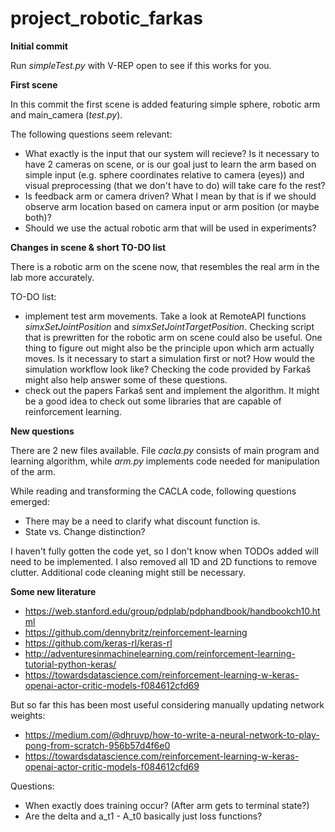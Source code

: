 # project_robotic_farkas

<b> Initial commit </b>

Run *simpleTest.py* with V-REP open to see if this works for you.

<b> First scene </b>

In this commit the first scene is added featuring simple sphere, robotic arm and main_camera (*test.py*).

The following questions seem relevant:
- What exactly is the input that our system will recieve? Is it necessary to have 2 cameras on scene, or is our goal 
just to learn the arm based on simple input (e.g. sphere coordinates relative to camera (eyes)) and visual preprocessing (that we don't 
have to do) will take care fo the rest?
- Is feedback arm or camera driven? What I mean by that is if we should observe arm location based on camera input or 
arm position (or maybe both)?
- Should we use the actual robotic arm that will be used in experiments?

<b> Changes in scene & short TO-DO list </b>

There is a robotic arm on the scene now, that resembles the real arm in the lab more accurately.

TO-DO list:
- implement test arm movements. Take a look at RemoteAPI functions *simxSetJointPosition* and *simxSetJointTargetPosition*.
Checking script that is prewritten for the robotic arm on scene could also be useful. One thing to figure out 
might also be the principle upon which arm actually moves. Is it necessary to start a simulation first or not? How would the 
simulation workflow look like? Checking the code provided by Farkaš might also help answer some of these questions.
- check out the papers Farkaš sent and implement the algorithm. It might be a good idea to check out some libraries 
that are capable of reinforcement learning.

<b> New questions </b>

There are 2 new files available. File *cacla.py* consists of main program and learning algorithm, while *arm.py*
implements code needed for manipulation of the arm. 

While reading and transforming the CACLA code, following questions emerged:
- There may be a need to clarify what discount function is. 
- State vs. Change distinction?

I haven't fully gotten the code yet, so I don't know when TODOs added will need to be implemented. 
I also removed all 1D and 2D functions to remove clutter. Additional code cleaning might still be necessary.

<b> Some new literature </b>

- https://web.stanford.edu/group/pdplab/pdphandbook/handbookch10.html
- https://github.com/dennybritz/reinforcement-learning
- https://github.com/keras-rl/keras-rl
- http://adventuresinmachinelearning.com/reinforcement-learning-tutorial-python-keras/
- https://towardsdatascience.com/reinforcement-learning-w-keras-openai-actor-critic-models-f084612cfd69

But so far this has been most useful considering manually updating network weights:
- https://medium.com/@dhruvp/how-to-write-a-neural-network-to-play-pong-from-scratch-956b57d4f6e0
- https://towardsdatascience.com/reinforcement-learning-w-keras-openai-actor-critic-models-f084612cfd69

Questions:
- When exactly does training occur? (After arm gets to terminal state?)
- Are the delta and a_t1 - A_t0 basically just loss functions?